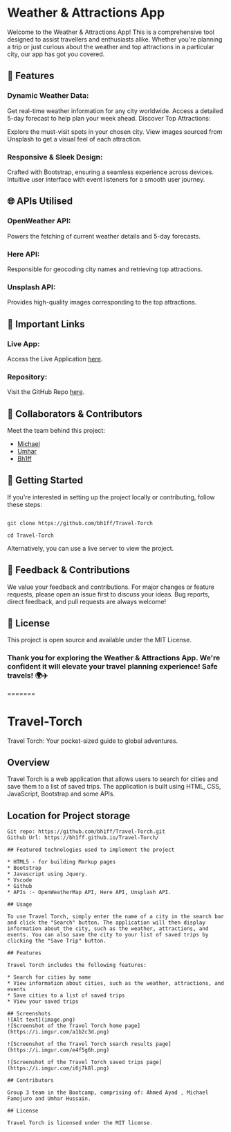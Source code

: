 # Weather & Attractions App

Welcome to the Weather & Attractions App! This is a comprehensive tool designed to assist travellers and enthusiasts alike. Whether you're planning a trip or just curious about the weather and top attractions in a particular city, our app has got you covered.

## 🌟 Features

### Dynamic Weather Data:

Get real-time weather information for any city worldwide.
Access a detailed 5-day forecast to help plan your week ahead.
Discover Top Attractions:

Explore the must-visit spots in your chosen city.
View images sourced from Unsplash to get a visual feel of each attraction.

### Responsive & Sleek Design: 

Crafted with Bootstrap, ensuring a seamless experience across devices.
Intuitive user interface with event listeners for a smooth user journey.

## 🌐 APIs Utilised

### OpenWeather API: 

Powers the fetching of current weather details and 5-day forecasts.
### Here API: 

Responsible for geocoding city names and retrieving top attractions.

### Unsplash API: 

Provides high-quality images corresponding to the top attractions.

## 🔗 Important Links

### Live App: 

Access the Live Application [here](https://bh1ff.github.io/Travel-Torch/).

### Repository: 

Visit the GitHub Repo [here](https://github.com/bh1ff/Travel-Torch).

## 👥 Collaborators & Contributors
Meet the team behind this project:

* [Michael](https://github.com/michaelfame)
* [Umhar](https://github.com/Umhar97)
* [Bh1ff](https://github.com/bh1ff)

## 🚀 Getting Started
If you're interested in setting up the project locally or contributing, follow these steps:

``` 

git clone https://github.com/bh1ff/Travel-Torch

cd Travel-Torch

```

Alternatively, you can use a live server to view the project.

## 💌 Feedback & Contributions
We value your feedback and contributions. For major changes or feature requests, please open an issue first to discuss your ideas. Bug reports, direct feedback, and pull requests are always welcome!

## 📜 License
This project is open source and available under the MIT License.

### Thank you for exploring the Weather & Attractions App. We're confident it will elevate your travel planning experience! Safe travels! 🌍✈️
=======
# Travel-Torch
Travel Torch: Your pocket-sized guide to global adventures.

## Overview

Travel Torch is a web application that allows users to search for cities and save them to a list of saved trips. The application is built using HTML, CSS, JavaScript, Bootstrap and some APIs.

## Location for Project storage
```
Git repo: https://github.com/bh1ff/Travel-Torch.git
Github Url: https://bh1ff.github.io/Travel-Torch/

## Featured technologies used to implement the project

* HTML5 - for building Markup pages
* Bootstrap
* Javascript using Jquery.
* Vscode
* Github
* APIs :- OpenWeatherMap API, Here API, Unsplash API.

## Usage

To use Travel Torch, simply enter the name of a city in the search bar and click the "Search" button. The application will then display information about the city, such as the weather, attractions, and events. You can also save the city to your list of saved trips by clicking the "Save Trip" button.

## Features

Travel Torch includes the following features:

* Search for cities by name
* View information about cities, such as the weather, attractions, and events
* Save cities to a list of saved trips
* View your saved trips

## Screenshots
![Alt text](image.png)
![Screenshot of the Travel Torch home page](https://i.imgur.com/a1b2c3d.png)

![Screenshot of the Travel Torch search results page](https://i.imgur.com/e4f5g6h.png)

![Screenshot of the Travel Torch saved trips page](https://i.imgur.com/i6j7k8l.png)

## Contributors

Group 3 team in the Bootcamp, comprising of: Ahmed Ayad , Michael Famojuro and Umhar Hussain.

## License

Travel Torch is licensed under the MIT license.

```

